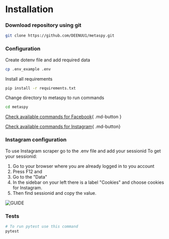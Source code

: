 # Installation


### Download repository using git

```bash
git clone https://github.com/DEENUU1/metaspy.git
```

### Configuration
Create dotenv file and add required data
```bash
cp .env_example .env 
```
Install all requirements
```bash
pip install -r requirements.txt
```
Change directory to metaspy to run commands
```bash
cd metaspy
```

[Check available commands for Facebook](commands.md){ .md-button } <br>

[Check available commands for Instagram](commands2.md){ .md-button}

### Instagram configuration 
To use Instagram scraper go to the .env file and add your sessionid 
To get your sessionid:
1. Go to your browser where you are already logged in to you account 
2. Press F12 and 
3. Go to the "Data" 
4. In the sidebar on your left there is a label "Cookies" and choose cookies for Instagram.
5. Then find sessionid and copy the value. <br>


![GUIDE](https://github.com/DEENUU1/meta-spy/blob/main/assets/instagram/instaguide.png?raw=true)

 

### Tests
```bash
# To run pytest use this command
pytest 
```